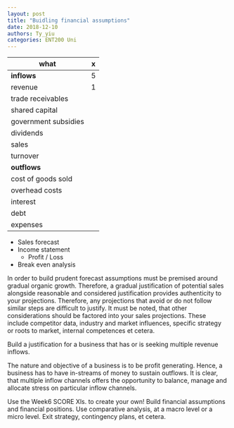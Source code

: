 ```yaml
---
layout: post
title: "Buidling financial assumptions"
date: 2018-12-10
authors: Ty_yiu
categories: ENT200 Uni
---
```




what                 | x
---------------------|---
**inflows**          | 5
revenue              | 1
trade receivables    |
shared capital       |
government subsidies |
dividends            |
sales                |
turnover             |
**outflows**         |
cost of goods sold   |
overhead costs       |
interest             |
debt                 |
expenses             |

- Sales forecast
- Income statement
    - Profit / Loss
- Break even analysis    

In order to build prudent forecast assumptions must be premised around gradual
organic growth. Therefore, a gradual justification of potential sales alongside
reasonable and considered justification provides authenticity to your
projections. Therefore, any projections that avoid or do not follow similar
steps are difficult to justify. It must be noted, that other considerations
should be factored into your sales projections. These include competitor data,
industry and market influences, specific strategy or roots to market, internal
competences et cetera.

Build a justification for a business that has or is seeking multiple revenue
inflows.

The nature and objective of a business is to be profit generating. Hence, a
business has to have in-streams of money to sustain outflows. It is clear, that
multiple inflow channels offers the opportunity to balance, manage and allocate
stress on particular inflow channels. 

Use the Week6 SCORE Xls. to create your own!
Build financial assumptions and financial positions. Use comparative analysis,
at a macro level or a micro level. Exit strategy, contingency plans, et cetera.
